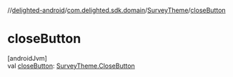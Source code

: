 //[delighted-android](../../../index.md)/[com.delighted.sdk.domain](../index.md)/[SurveyTheme](index.md)/[closeButton](close-button.md)

# closeButton

[androidJvm]\
val [closeButton](close-button.md): [SurveyTheme.CloseButton](-close-button/index.md)
